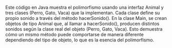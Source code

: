 Este código en Java muestra el polimorfismo usando una interfaz Animal y tres clases (Perro, Gato, Vaca) que la implementan. Cada clase define su propio sonido a través del método hacerSonido(). En la clase Main, se crean objetos de tipo Animal que, al llamar a hacerSonido(), producen distintos sonidos según la clase real del objeto (Perro, Gato, Vaca). Esto demuestra cómo un mismo método puede comportarse de manera diferente dependiendo del tipo de objeto, lo que es la esencia del polimorfismo.

